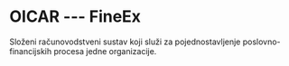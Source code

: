 # OICAR --- FineEx

Složeni računovodstveni sustav koji služi za pojednostavljenje poslovno-financijskih procesa jedne organizacije.

